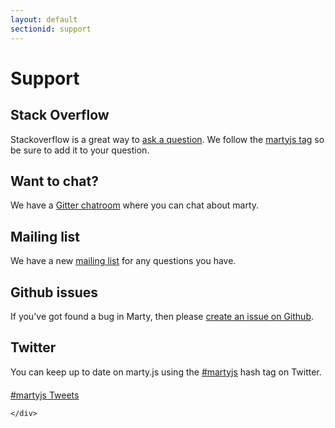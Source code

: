 ```yaml
---
layout: default
sectionid: support
---
```


<div class="container bs-docs-container">
  <h1>Support</h1>

  <h2 id="stack-overflow">Stack Overflow</h2>

  Stackoverflow is a great way to <a href="http://stackoverflow.com/questions/ask?tags=martyjs">ask a question</a>. We follow the <a href="http://stackoverflow.com/search?q=martyjs">martyjs tag</a> so be sure to add it to your question.

  <h2 id="chat">Want to chat?</h2>

  We have a <a href="https://gitter.im/martyjs/marty">Gitter chatroom</a> where you can chat about marty.


<h2 id="mailing-list">Mailing list</h2>
We have a new <a href="https://groups.google.com/forum/#!forum/martyjs">mailing list</a> for any questions you have.

<h2 id="issues">Github issues</h2>

If you've got found a bug in Marty, then please <a href="https://github.com/martyjs/marty/issues">create an issue on Github</a>.

<h2 id="twitter">Twitter</h2>

  You can keep up to date on marty.js using the <a href="https://twitter.com/search?q=%23martyjs">#martyjs</a> hash tag on Twitter.

  <div style="width: 520px; margin: 0 auto; margin-top: 20px;">

  <a class="twitter-timeline" href="https://twitter.com/hashtag/martyjs" data-widget-id="580330005718241280">#martyjs Tweets</a>
<script>!function(d,s,id){var js,fjs=d.getElementsByTagName(s)[0],p=/^http:/.test(d.location)?'http':'https';if(!d.getElementById(id)){js=d.createElement(s);js.id=id;js.src=p+"://platform.twitter.com/widgets.js";fjs.parentNode.insertBefore(js,fjs);}}(document,"script","twitter-wjs");</script>

    </div>
</div>
